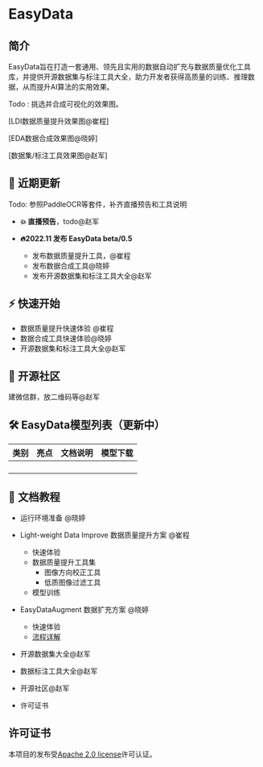 # EasyData



## 简介

EasyData旨在打造一套通用、领先且实用的数据自动扩充与数据质量优化工具库，并提供开源数据集与标注工具大全，助力开发者获得高质量的训练、推理数据，从而提升AI算法的实用效果。

Todo : 挑选并合成可视化的效果图。

[LDI数据质量提升效果图@崔程]

[EDA数据合成效果图@晓婷]

[数据集/标注工具效果图@赵军]

## 📣 近期更新

Todo: 参照PaddleOCR等套件，补齐直播预告和工具说明

- **💥 直播预告**，todo@赵军 

- **🔥2022.11 发布 EasyData beta/0.5**
  - 发布数据质量提升工具，@崔程
  - 发布数据合成工具@晓婷
  - 发布开源数据集和标注工具大全@赵军



## ⚡ 快速开始

- 数据质量提升快速体验 @崔程
- 数据合成工具快速体验@晓婷
- 开源数据集和标注工具大全@赵军

## 👫 开源社区

建微信群，放二维码等@赵军

## 🛠️ EasyData模型列表（更新中）

| 类别 | 亮点 | 文档说明 | 模型下载 |
| :--: | :--: | :------: | :------: |
|      |      |          |          |
|      |      |          |          |
|      |      |          |          |
|      |      |          |          |



## 📖 文档教程

- 运行环境准备 @晓婷
- Light-weight Data Improve 数据质量提升方案 @崔程
  - 快速体验
  - 数据质量提升工具集
    - 图像方向校正工具
    - 低质图像过滤工具
  - 模型训练
- EasyDataAugment 数据扩充方案 @晓婷
  - 快速体验
  - [流程详解](docs/zh_CN/ppaug/EasyDataAug.md)
- 开源数据集大全@赵军
- 数据标注工具大全@赵军

- 开源社区@赵军
- 许可证书



## 许可证书
本项目的发布受<a href="https://github.com/PaddlePaddle/PaddleOCR/blob/master/LICENSE">Apache 2.0 license</a>许可认证。

